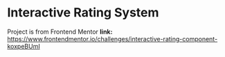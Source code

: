 # Interactive Rating System

Project is from Frontend Mentor
 <b>link:</b> https://www.frontendmentor.io/challenges/interactive-rating-component-koxpeBUmI
